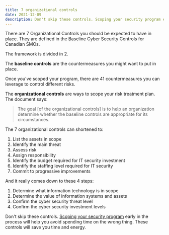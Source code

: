 ```yaml
---
title: 7 organizational controls
date: 2021-12-09
description: Don't skip these controls. Scoping your security program early in the process will help you avoid spending time on the wrong thing.
---
```


There are 7 Organizational Controls you should be expected to have in place. They are defined in the Baseline Cyber Security Controls for Canadian SMOs.

The framework is divided in 2.

The **baseline controls** are the countermeasures you might want to put in place. 

Once you've scoped your program, there are 41 countermeasures you can leverage to control different risks. 

The **organizational controls** are ways to scope your risk treatment plan. The document says: 

> The goal [of the organizational controls] is to help an organization determine whether 
> the baseline controls are appropriate for its circumstances.

The 7 organizational controls can shortened to:

1. List the assets in scope
1. Identify the main threat
1. Assess risk
1. Assign responsibility
1. Identify the budget required for IT security investment
1. Identify the staffing level required for IT security
1. Commit to progressive improvements

And it really comes down to these 4 steps:

1. Determine what information technology is in scope
2. Determine the value of information systems and assets
3. Confirm the cyber security threat level
4. Confirm the cyber security investment levels 

Don't skip these controls. [Scoping your security program](/blog/how-to-adjust-the-scope-of-your-security-program) early in the process will help you avoid spending time on the wrong thing. These controls will save you time and energy.
